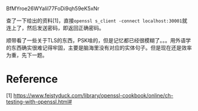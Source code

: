BfMYroe26WYalil77FoDi9qh59eK5xNr

查了一下给出的资料[1]，直接`openssl s_client -connect localhost:30001`就连上了，然后发送密码，即返回正确密码。

顺带看了一些关于TLS的东西，PSK啥的，但是记忆都已经很模糊了。。。用外语学的东西确实很难记得牢固，主要是脑海里没有对应的实体句子。但是现在还是效率为重，先下一题。

# Reference

[1] https://www.feistyduck.com/library/openssl-cookbook/online/ch-testing-with-openssl.html#